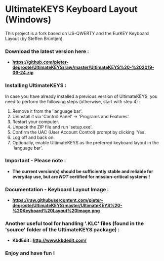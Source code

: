 # UltimateKEYS Keyboard Layout (Windows)
This project is a fork based on US-QWERTY and the EurKEY Keyboard Layout (by Steffen Brüntjen).

### Download the latest version here :

- **https://github.com/pieter-degroote/UltimateKEYS/raw/master/UltimateKEYS%20-%202019-06-24.zip**


### Installing UltimateKEYS :


In case you have already installed a previous version of UltimateKEYS, you need to perform the following steps (otherwise, start with step 4) :

1. Remove it from the 'language bar'.
2. Uninstall it via 'Control Panel' -> 'Programs and Features'.
3. Restart your computer.
4. Unpack the ZIP file and run 'setup.exe'.
5. Confirm the UAC (User Account Control) prompt by clicking 'Yes'.
6. Log off and back on.
7. Optionally, enable UltimateKEYS as the preferred keyboard layout in the 'language bar'.


### Important - Please note :

- **The current version(s) should be sufficiently stable and reliable for everyday use, but are _NOT_ certified for mission-critical systems !**


### Documentation - Keyboard Layout Image :

- **https://raw.githubusercontent.com/pieter-degroote/UltimateKEYS/master/UltimateKEYS%20-%20Keyboard%20Layout%20Image.png**


### Another useful tool for handling '.KLC' files (found in the 'source' folder of the UltimateKEYS package) :

- **KbdEdit :  http://www.kbdedit.com/**

### Enjoy and have fun !
